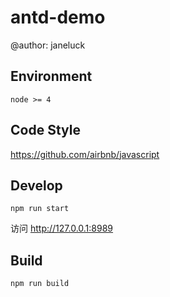 # antd-demo
@author: janeluck

## Environment

```
node >= 4
```

## Code Style

https://github.com/airbnb/javascript

## Develop

```
npm run start
```

访问 http://127.0.0.1:8989

## Build

```
npm run build
```
